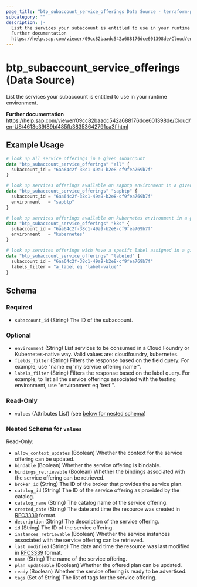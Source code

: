 ```yaml
---
page_title: "btp_subaccount_service_offerings Data Source - terraform-provider-btp"
subcategory: ""
description: |-
  List the services your subaccount is entitled to use in your runtime environment.
  Further documentation
  https://help.sap.com/viewer/09cc82baadc542a688176dce601398de/Cloud/en-US/4613e39f89bf485fb38353642791ca3f.html
---
```


# btp_subaccount_service_offerings (Data Source)

List the services your subaccount is entitled to use in your runtime environment.

__Further documentation__
https://help.sap.com/viewer/09cc82baadc542a688176dce601398de/Cloud/en-US/4613e39f89bf485fb38353642791ca3f.html

## Example Usage

```terraform
# look up all service offerings in a given subaccount 
data "btp_subaccount_service_offerings" "all" {
  subaccount_id = "6aa64c2f-38c1-49a9-b2e8-cf9fea769b7f"
}

# look up services offerings available on sapbtp environment in a given subaccount
data "btp_subaccount_service_offerings" "sapbtp" {
  subaccount_id = "6aa64c2f-38c1-49a9-b2e8-cf9fea769b7f"
  environment   = "sapbtp"
}

# look up services offerings available on kubernetes environment in a given subaccount
data "btp_subaccount_service_offerings" "k8s" {
  subaccount_id = "6aa64c2f-38c1-49a9-b2e8-cf9fea769b7f"
  environment   = "kubernetes"
}

# look up services offerings wich have a specifc label assigned in a given subaccount
data "btp_subaccount_service_offerings" "labeled" {
  subaccount_id = "6aa64c2f-38c1-49a9-b2e8-cf9fea769b7f"
  labels_filter = "a_label eq 'label-value'"
}
```

<!-- schema generated by tfplugindocs -->
## Schema

### Required

- `subaccount_id` (String) The ID of the subaccount.

### Optional

- `environment` (String) List services to be consumed in a Cloud Foundry or Kubernetes-native way. Valid values are: cloudfoundry, kubernetes.
- `fields_filter` (String) Filters the response based on the field query. For example, use "name eq 'my service offering name'".
- `labels_filter` (String) Filters the response based on the label query.  For example, to list all the service offerings associated with the testing environment, use "environment eq 'test'".

### Read-Only

- `values` (Attributes List) (see [below for nested schema](#nestedatt--values))

<a id="nestedatt--values"></a>
### Nested Schema for `values`

Read-Only:

- `allow_context_updates` (Boolean) Whether the context for the service offering can be updated.
- `bindable` (Boolean) Whether the service offering is bindable.
- `bindings_retrievable` (Boolean) Whether the bindings associated with the service offering can be retrieved.
- `broker_id` (String) The ID of the broker that provides the service plan.
- `catalog_id` (String) The ID of the service offering as provided by the catalog.
- `catalog_name` (String) The catalog name of the service offering.
- `created_date` (String) The date and time the resource was created in [RFC3339](https://www.ietf.org/rfc/rfc3339.txt) format.
- `description` (String) The description of the service offering.
- `id` (String) The ID of the service offering.
- `instances_retrievable` (Boolean) Whether the service instances associated with the service offering can be retrieved.
- `last_modified` (String) The date and time the resource was last modified in [RFC3339](https://www.ietf.org/rfc/rfc3339.txt) format.
- `name` (String) The name of the service offering.
- `plan_updateable` (Boolean) Whether the offered plan can be updated.
- `ready` (Boolean) Whether the service offering is ready to be advertised.
- `tags` (Set of String) The list of tags for the service offering.